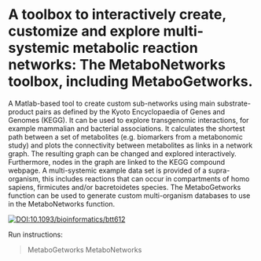 # A toolbox to interactively create, customize and explore multi-systemic metabolic reaction networks: The MetaboNetworks toolbox, including MetaboGetworks.
A Matlab-based tool to create custom sub-networks using main substrate-product pairs as defined by the Kyoto Encyclopaedia of Genes and Genomes (KEGG). It can be used to explore transgenomic interactions, for example mammalian and bacterial associations. It calculates the shortest path between a set of metabolites (e.g. biomarkers from a metabonomic study) and plots the connectivity between metabolites as links in a network graph. The resulting graph can be changed and explored interactively. Furthermore, nodes in the graph are linked to the KEGG compound webpage.
A multi-systemic example data set is provided of a supra-organism, this includes reactions that can occur in compartments of homo sapiens, firmicutes and/or bacretoidetes species. The MetaboGetworks function can be used to generate custom multi-organism databases to use in the MetaboNetworks function.

[![DOI:10.1093/bioinformatics/btt612](http://img.shields.io/badge/DOI-10.1093/bioinformatics/btt612-0887BA.svg)](https://doi.org/10.1093/bioinformatics/btt612)

Run instructions:
> MetaboGetworks
> MetaboNetworks
